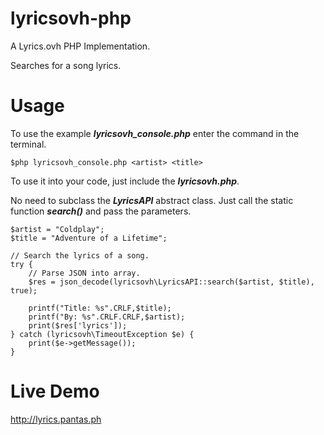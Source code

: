 # lyricsovh-php
A Lyrics.ovh PHP Implementation.

Searches for a song lyrics.

# Usage
To use the example ***lyricsovh_console.php*** enter the command in the terminal.

```
$php lyricsovh_console.php <artist> <title>
```

To use it into your code, just include the ***lyricsovh.php***.

No need to subclass the ***LyricsAPI*** abstract class. Just call the static function ***search()*** and pass the parameters.

```
$artist = "Coldplay";
$title = "Adventure of a Lifetime";

// Search the lyrics of a song.
try {
	// Parse JSON into array.
	$res = json_decode(lyricsovh\LyricsAPI::search($artist, $title), true);

	printf("Title: %s".CRLF,$title);
	printf("By: %s".CRLF.CRLF,$artist);
	print($res['lyrics']);
} catch (lyricsovh\TimeoutException $e) {
	print($e->getMessage());
}
```

# Live Demo
http://lyrics.pantas.ph
